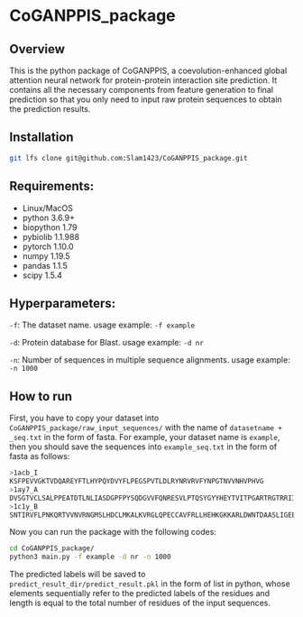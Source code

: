 # CoGANPPIS_package
## Overview
This is the python package of CoGANPPIS, a coevolution-enhanced global attention neural network for protein-protein interaction site prediction. It contains all the necessary components from feature generation to final prediction so that you only need to input raw protein sequences to obtain the prediction results.

## Installation
```bash
git lfs clone git@github.com:Slam1423/CoGANPPIS_package.git
```

## Requirements:
- Linux/MacOS
- python 3.6.9+
- biopython 1.79
- pybiolib 1.1.988
- pytorch 1.10.0
- numpy 1.19.5
- pandas 1.1.5
- scipy 1.5.4

## Hyperparameters:
`-f`: The dataset name.
usage example: `-f example`

`-d`: Protein database for Blast.
usage example: `-d nr`

`-n`: Number of sequences in multiple sequence alignments.
usage example: `-n 1000`

## How to run
First, you have to copy your dataset into `CoGANPPIS_package/raw_input_sequences/` with the name of `datasetname + _seq.txt` in the form of fasta. For example, your dataset name is `example`, then you should save the sequences into `example_seq.txt` in the form of fasta as follows:

```bash
>1acb_I
KSFPEVVGKTVDQAREYFTLHYPQYDVYFLPEGSPVTLDLRYNRVRVFYNPGTNVVNHVPHVG
>1ay7_A
DVSGTVCLSALPPEATDTLNLIASDGPFPYSQDGVVFQNRESVLPTQSYGYYHEYTVITPGARTRGTRRIITGEATQEDYYTGDHYATFSLIDQTC
>1c1y_B
SNTIRVFLPNKQRTVVNVRNGMSLHDCLMKALKVRGLQPECCAVFRLLHEHKGKKARLDWNTDAASLIGEELQVDFL

```

Now you can run the package with the following codes:

```bash
cd CoGANPPIS_package/
python3 main.py -f example -d nr -n 1000
```

The predicted labels will be saved to `predict_result_dir/predict_result.pkl` in the form of list in python, whose elements sequentially refer to the predicted labels of the residues and length is equal to the total number of residues of the input sequences. 

